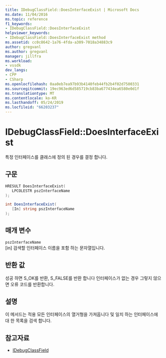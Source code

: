 ```yaml
---
title: IDebugClassField::DoesInterfaceExist | Microsoft Docs
ms.date: 11/04/2016
ms.topic: reference
f1_keywords:
- IDebugClassField::DoesInterfaceExist
helpviewer_keywords:
- IDebugClassField::DoesInterfaceExist method
ms.assetid: cc0c8642-1a76-4fda-a309-7018a34883c9
author: gregvanl
ms.author: gregvanl
manager: jillfra
ms.workload:
- vssdk
dev_langs:
- CPP
- CSharp
ms.openlocfilehash: 0aa0eb7ea97b93b4140feb44fb2b4f02d7500331
ms.sourcegitcommit: 19ec963ed6d585719cb83ba677434ea6580e0d1f
ms.translationtype: MT
ms.contentlocale: ko-KR
ms.lasthandoff: 05/24/2019
ms.locfileid: "66203237"
---
```

# <a name="idebugclassfielddoesinterfaceexist"></a>IDebugClassField::DoesInterfaceExist
특정 인터페이스를 클래스에 정의 된 경우를 결정 합니다.

## <a name="syntax"></a>구문

```cpp
HRESULT DoesInterfaceExist( 
   LPCOLESTR pszInterfaceName
);
```

```csharp
int DoesInterfaceExist(
   [In] string pszInterfaceName
);
```

## <a name="parameters"></a>매개 변수
`pszInterfaceName`\
[in] 검색할 인터페이스 이름을 포함 하는 문자열입니다.

## <a name="return-value"></a>반환 값
 성공 하면 S_OK를 반환, S_FALSE를 반환 합니다 인터페이스가 없는 경우 그렇지 않으면 오류 코드를 반환합니다.

## <a name="remarks"></a>설명
 이 메서드는 적용 모든 인터페이스의 열거형을 가져옵니다 및 일치 하는 인터페이스에 대 한 목록을 검색 합니다.

## <a name="see-also"></a>참고자료
- [IDebugClassField](../../../extensibility/debugger/reference/idebugclassfield.md)